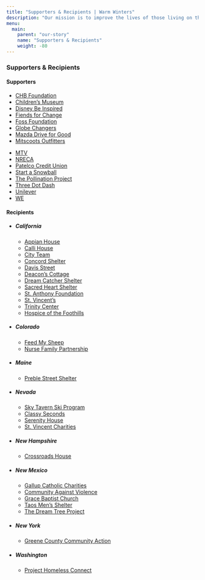 ```yaml
---
title: "Supporters & Recipients | Warm Winters"
description: "Our mission is to improve the lives of those living on the streets through the power of youth."
menu:
  main:
    parent: "our-story"
    name: "Supporters & Recipients"
    weight: -80
---
```


<h3>Supporters &amp; Recipients</h3>

<h4>Supporters</h4>

<div class="link-list-simple">
  <ul>
    <li><a href="http://charlottehelenbaconfoundation.org/?portfolio=corinne-hindes-finalist" target="_blank">CHB Foundation <i data-feather="external-link"></i></a></li>
    <li><a href="https://www.childrensmuseum.org/blog/power-children-awards" target="_blank">Children&rsquo;s Museum <i data-feather="external-link"></i></a></li>
    <li><a href="https://ysa.org/grants/youth-grants/disney/" target="_blank">Disney Be Inspired <i data-feather="external-link"></i></a></li>
    <li><a href="https://ysa.org/grants/youth-grants/disney/" target="_blank">Fiends for Change <i data-feather="external-link"></i></a></li>
    <li><a href="http://www.foss-foundation.org/index.htm" target="_blank">Foss Foundation <i data-feather="external-link"></i></a></li>
    <li><a href="https://globechangers.jeffersonawards.org/" target="_blank">Globe Changers <i data-feather="external-link"></i></a></li>
    <li><a href="https://insidemazda.mazdausa.com/press-release/2016-mazda-drive-for-good-nonprofit-contest/" target="_blank">Mazda Drive for Good <i data-feather="external-link"></i></a></li>
    <li><a href="https://www.mitscoots.com/" target="_blank">Mitscoots Outfitters <i data-feather="external-link"></i></a></li>
  </ul>
  <ul>
    <li><a href="http://www.mtv.com/news/2243434/high-school-trailblazers/" target="_blank">MTV <i data-feather="external-link"></i></a></li>
    <li><a href="https://www.electric.coop/our-organization/" target="_blank">NRECA <i data-feather="external-link"></i></a></li>
    <li><a href="https://www.patelco.org/" target="_blank">Patelco Credit Union <i data-feather="external-link"></i></a></li>
    <li><a href="http://startasnowball.com/grant-money-gets-ski-resorts-to-help-homeless/" target="_blank">Start a Snowball <i data-feather="external-link"></i></a></li>
    <li><a href="https://thepollinationproject.org/grants-awarded/corinne-hindes-and-katrine-kirsebom-warm-winters/" target="_blank">The Pollination Project <i data-feather="external-link"></i></a></li>
    <li><a href="http://www.threedotdash.org/" target="_blank">Three Dot Dash <i data-feather="external-link"></i></a></li>
    <li><a href="https://brightfuture.unilever.us/" target="_blank">Unilever <i data-feather="external-link"></i></a></li>
    <li><a href="https://www.we.org/" target="_blank">WE <i data-feather="external-link"></i></a></li>
  </ul>
</div>

<h4>Recipients</h4>

<ul class="link-list-list link-list-list-wide">
  <li>
    <h5>California</h5>
    <ul class="link-list">
      <li><a href="" target="_blank">Appian House <i data-feather="external-link"></i></a></li>
      <li><a href="" target="_blank">Calli House <i data-feather="external-link"></i></a></li>
      <li><a href="" target="_blank">City Team <i data-feather="external-link"></i></a></li>
      <li><a href="" target="_blank">Concord Shelter <i data-feather="external-link"></i></a></li>
      <li><a href="" target="_blank">Davis Street <i data-feather="external-link"></i></a></li>
      <li><a href="" target="_blank">Deacon&rsquo;s Cottage <i data-feather="external-link"></i></a></li>
      <li><a href="" target="_blank">Dream Catcher Shelter <i data-feather="external-link"></i></a></li>
      <li><a href="" target="_blank">Sacred Heart Shelter <i data-feather="external-link"></i></a></li>
      <li><a href="" target="_blank">St. Anthony Foundation <i data-feather="external-link"></i></a></li>
      <li><a href="" target="_blank">St. Vincent&rsquo;s <i data-feather="external-link"></i></a></li>
      <li><a href="" target="_blank">Trinity Center <i data-feather="external-link"></i></a></li>
      <li><a href="" target="_blank">Hospice of the Foothills <i data-feather="external-link"></i></a></li>
    </ul>
  </li>
  <li>
    <h5>Colorado</h5>
    <ul class="link-list">
      <li><a href="" target="_blank">Feed My Sheep <i data-feather="external-link"></i></a></li>
      <li><a href="" target="_blank">Nurse Family Partnership <i data-feather="external-link"></i></a></li>
    </ul>
  </li>
  <li>
    <h5>Maine</h5>
    <ul class="link-list">
      <li><a href="" target="_blank">Preble Street Shelter <i data-feather="external-link"></i></a></li>
    </ul>
  </li>
  <li>
    <h5>Nevada</h5>
    <ul class="link-list">
      <li><a href="" target="_blank">Sky Tavern Ski Program <i data-feather="external-link"></i></a></li>
      <li><a href="" target="_blank">Classy Seconds <i data-feather="external-link"></i></a></li>
      <li><a href="" target="_blank">Serenity House <i data-feather="external-link"></i></a></li>
      <li><a href="" target="_blank">St. Vincent Charities <i data-feather="external-link"></i></a></li>
    </ul>
  </li>
  <li>
    <h5>New Hampshire</h5>
    <ul class="link-list">
      <li><a href="" target="_blank">Crossroads House <i data-feather="external-link"></i></a></li>
    </ul>
  </li>
  <li>
    <h5>New Mexico</h5>
    <ul class="link-list">
      <li><a href="" target="_blank">Gallup Catholic Charities <i data-feather="external-link"></i></a></li>
      <li><a href="" target="_blank">Community Against Violence <i data-feather="external-link"></i></a></li>
      <li><a href="" target="_blank">Grace Baptist Church <i data-feather="external-link"></i></a></li>
      <li><a href="" target="_blank">Taos Men&rsquo;s Shelter <i data-feather="external-link"></i></a></li>
      <li><a href="" target="_blank">The Dream Tree Project <i data-feather="external-link"></i></a></li>
    </ul>
  </li>
  <li>
    <h5>New York</h5>
    <ul class="link-list">
      <li><a href="" target="_blank"> Greene County Community Action <i data-feather="external-link"></i></a></li>
    </ul>
  </li>
  <li>
    <h5>Washington</h5>
    <ul class="link-list">
      <li><a href="" target="_blank">Project Homeless Connect <i data-feather="external-link"></i></a></li>
    </ul>
  </li>
</ul>
